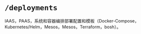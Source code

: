 # `/deployments`

IAAS，PAAS，系统和容器编排部署配置和模板（Docker-Compose，Kubernetes/Helm，Mesos，Mesos，Terraform，bosh）。
